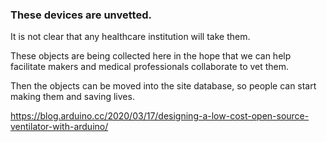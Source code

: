 ### These devices are unvetted. 
It is not clear that any healthcare institution will take them.

These objects are being collected here in the hope that we can help facilitate makers and medical professionals collaborate to vet them. 

Then the objects can be moved into the site database, so people can start making them and saving lives.

https://blog.arduino.cc/2020/03/17/designing-a-low-cost-open-source-ventilator-with-arduino/
